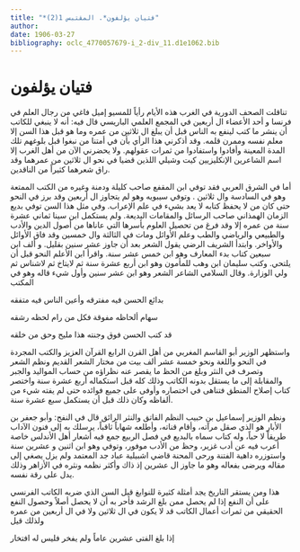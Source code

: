 ```yaml
---
title: "*فتيان يؤلفون*. المقتبس 1(2)"
author: 
date: 1906-03-27
bibliography: oclc_4770057679-i_2-div_11.d1e1062.bib
---
```




#  فتيان يؤلفون 


 تناقلت الصحف الدورية في الغرب هذه الأيام رأياً للمسيو إميل فاغي من رجال العلم في فرنسا و  أحد  الأعضاء ال  أربعين  في المجمع العلمي الباريسي قال فيه: أنه لا ينبغي للكاتب أن ينشر ما كتب لينفع به الناس قبل أن يبلغ ال  ثلاثين  من عمره وما هو قبل هذا السن إلا معلم نفسه وممرن قلمه. وقد أذكرني هذا الرأي بأن في أمتنا من نبغوا قبل بلوغهم تلك المدة المعينة وأفادوا واستفادوا من ثمرات عقولهم. ولا يحضرني الآن من أهل الغرب إلا اسم الشاعرين الإنكليزيين كيت وشيلي اللذين قضيا في نحو ال  ثلاثين  من عمرهما وقد راق شعرهما كثيراً من الناقدين. 

 أما في الشرق العربي فقد توفي  ابن المقفع  صاحب كليلة ودمنة وغيره من الكتب الممتعة وهو في السادسة وال  ثلاثين  . وتوفي سيبويه وهو لم يتجاوز ال  أربعين  وقد برز في النحو حتى كان من لا يحفظ كتابه لا يعد بشيء في علم الإعراب. وفي مثل هذا السن توفي بديع الزمان الهمذاني صاحب الرسائل والمقامات البديعة. ولم يستكمل ابن سينا  ثماني  عشرة  سنة من عمره إلا وقد فرغ من تحصيل العلوم بأسرها التي عاناها من أصول الدين والأدب والطبيعي والرياضي والطب وعلم الأوائل ومات في الثالثة وال  خمسين  وقد فاق الأوائل والأواخر. وابتدأ الشريف الرضي يقول الشعر بعد أن جاوز  عشر  سنين بقليل. و  ألف  ابن  سبعين  كتاب بدء المعارف وهو ابن  خمس  عشر  سنة. واقرأ ابن الأعلم النحو قبل أن يلتحي. وكتب سليمان ابن وهب للمأمون وهو ابن  أربع  عشرة  سنة ثم لايتاخ ثم لاشناس ثم ولي   الوزارة. وقال السلامي الشاعر الشعر وهو ابن  عشر  سنين وأول شيء قاله وهو في المكتب 

 بدائع الحسن فيه مفترقه   وأعين الناس فيه متفقه  

 سهام ألحاظه مفوقة   فكل من رام لحظه رشقه  

 قد كتب الحسن فوق وجنته   هذا مليح وحق من خلقه  

 واستظهر الوزير أبو القاسم المغربي من أهل القرن الرابع القرآن العزيز والكتب المجردة في النحو واللغة ونحو  خمسة  عشر  ألف  بيت من مختار الشعر القديم ونظم الشعر وتصرف في النثر وبلغ من الحظ ما يقصر عنه نظراؤه من حساب المواليد والجبر والمقابلة إلى ما يستقل بدونه الكاتب وذلك كله قبل استكماله  أربع  عشرة  سنة واختصر كتاب إصلاح   المنطق فتناهى في اختصاره وأوفى على جميع فوائده حتى لم يفته شيء من ألفاظه وكان ذلك قبل أن يستكمل  سبع  عشرة  سنة. 

 ونظم الوزير إسماعيل بن حبيب النظم الفاتق والنثر الرائق قال في النفح: وأبو جعفر بن الأبار هو الذي صقل مرآته، وأقام قناته، وأطلعه شهاباً ثاقباً، يرسلك به إلى فنون الآداب طريقاً لا حباً، وله كتاب سماه بالبديع في فصل الربيع جمع فيه أشعار أهل الأندلس خاصة أعرب فيه عن أدب غزير، وحظ من الأدب موفور، وتوفي وهو ابن  اثنين  و  عشرين  سنة واستوزره داهية الفتنة ورحى المحنة قاضي اشبيلية عباد جد المعتمد ولم يزل يصغي إلى مقاله ويرضى بفعاله وهو ما جاوز ال  عشرين  إذ ذاك وأكثر نظمه ونثره في الأزاهر وذلك يدل على رقة نفسه. 

 هذا ومن يستقر التاريخ يجد أمثلة كثيرة للنوابغ قبل السن الذي ضربه   الكاتب الفرنسي على أن النفع إذا لم يحصل ممن بلغ الرشد فأحر به أن لا يحصل أصلاً وحصول النفع الحقيقي من ثمرات أعمال الكاتب قد لا يكون في ال  ثلاثين  ولا في ال  أربعين  من عمره ولذلك قيل 

 إذا بلغ الفتى  عشرين  عاماً   ولم يفخر فليس له افتخار  
